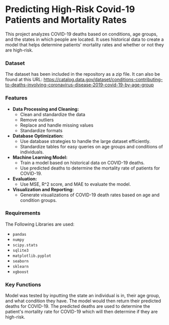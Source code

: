 # Predicting High-Risk Covid-19 Patients and Mortality Rates

This project analyzes COVID-19 deaths based on conditions, age groups, and the states in which people are located. It uses historical data to create a model that helps determine patients' mortality rates and whether or not they are high-risk.

### Dataset

The dataset has been included in the repository as a zip file.
It can also be found at this URL: https://catalog.data.gov/dataset/conditions-contributing-to-deaths-involving-coronavirus-disease-2019-covid-19-by-age-group

### Features

- **Data Processing and Cleaning:**
    - Clean and standardize the data
    - Remove outliers
    - Replace and handle missing values
    - Standardize formats
- **Database Optimization:**
    - Use database strategies to handle the large dataset efficiently.
    - Standardize tables for easy queries on age groups  and conditions of individuals.
- **Machine Learning Model:**
    - Train a model based on historical data on COVID-19 deaths.
    - Use predicted deaths to determine the mortality rate of patients for COVID-19.
- **Evaluation:**
    - Use MSE, R^2 score, and MAE to evaluate the model.
- **Visualization and Reporting:**
    - Generate visualizations of COVID-19 death rates based on age and condition groups.
 
### Requirements

The Following Libraries are used:

- `pandas`
- `numpy`
- `scipy.stats`
- `sqlite3`
- `matplotlib.pyplot`
- `seaborn`
- `sklearn`
- `xgboost`

### Key Functions

Model was tested by inputting the state an individual is in, their age group, and what condition they have. The model would then return their predicted deaths for COVID-19. The predicted deaths are used to determine the patient's mortality rate for COVID-19 which will then determine if they are high-risk.


